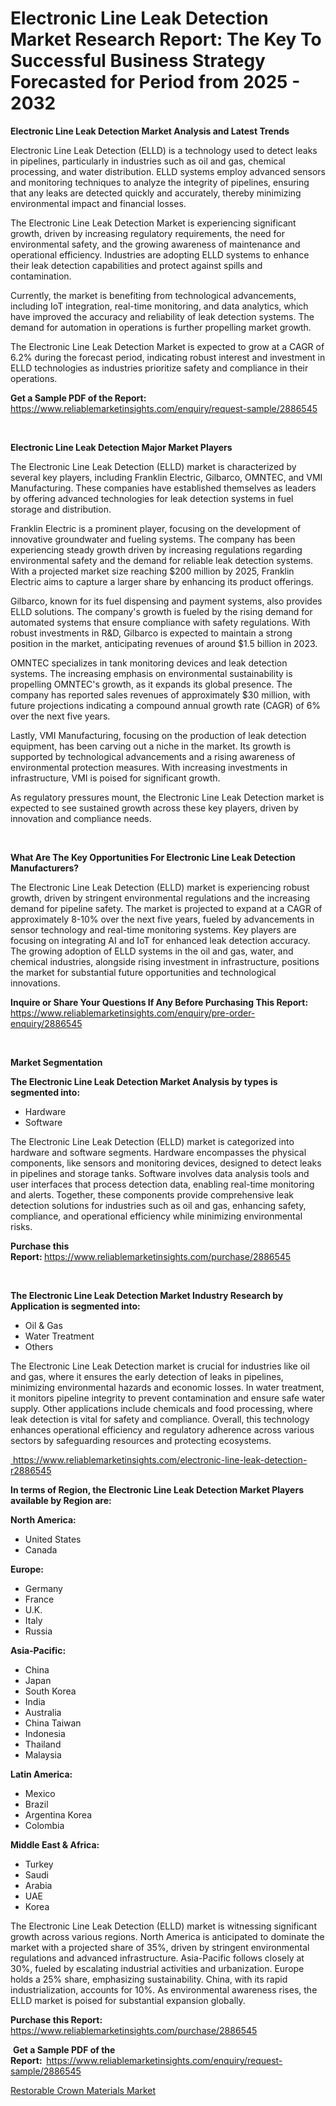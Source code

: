 <p><h1>Electronic Line Leak Detection Market Research Report: The Key To Successful Business Strategy Forecasted for Period from 2025 - 2032</h1></p><p><strong>Electronic Line Leak Detection Market Analysis and Latest Trends</strong></p>
<p><p>Electronic Line Leak Detection (ELLD) is a technology used to detect leaks in pipelines, particularly in industries such as oil and gas, chemical processing, and water distribution. ELLD systems employ advanced sensors and monitoring techniques to analyze the integrity of pipelines, ensuring that any leaks are detected quickly and accurately, thereby minimizing environmental impact and financial losses.</p><p>The Electronic Line Leak Detection Market is experiencing significant growth, driven by increasing regulatory requirements, the need for environmental safety, and the growing awareness of maintenance and operational efficiency. Industries are adopting ELLD systems to enhance their leak detection capabilities and protect against spills and contamination.</p><p>Currently, the market is benefiting from technological advancements, including IoT integration, real-time monitoring, and data analytics, which have improved the accuracy and reliability of leak detection systems. The demand for automation in operations is further propelling market growth. </p><p>The Electronic Line Leak Detection Market is expected to grow at a CAGR of 6.2% during the forecast period, indicating robust interest and investment in ELLD technologies as industries prioritize safety and compliance in their operations.</p></p>
<p><strong>Get a Sample PDF of the Report:&nbsp;</strong> <a href="https://www.reliablemarketinsights.com/enquiry/request-sample/2886545?utm_campaign=3264&utm_medium=2&utm_source=Github&utm_content=ia&utm_term=13032025&utm_id=electronic-line-leak-detection">https://www.reliablemarketinsights.com/enquiry/request-sample/2886545</a></p>
<p>&nbsp;</p>
<p><strong>Electronic Line Leak Detection Major Market Players</strong></p>
<p><p>The Electronic Line Leak Detection (ELLD) market is characterized by several key players, including Franklin Electric, Gilbarco, OMNTEC, and VMI Manufacturing. These companies have established themselves as leaders by offering advanced technologies for leak detection systems in fuel storage and distribution.</p><p>Franklin Electric is a prominent player, focusing on the development of innovative groundwater and fueling systems. The company has been experiencing steady growth driven by increasing regulations regarding environmental safety and the demand for reliable leak detection systems. With a projected market size reaching $200 million by 2025, Franklin Electric aims to capture a larger share by enhancing its product offerings.</p><p>Gilbarco, known for its fuel dispensing and payment systems, also provides ELLD solutions. The company's growth is fueled by the rising demand for automated systems that ensure compliance with safety regulations. With robust investments in R&D, Gilbarco is expected to maintain a strong position in the market, anticipating revenues of around $1.5 billion in 2023.</p><p>OMNTEC specializes in tank monitoring devices and leak detection systems. The increasing emphasis on environmental sustainability is propelling OMNTEC's growth, as it expands its global presence. The company has reported sales revenues of approximately $30 million, with future projections indicating a compound annual growth rate (CAGR) of 6% over the next five years.</p><p>Lastly, VMI Manufacturing, focusing on the production of leak detection equipment, has been carving out a niche in the market. Its growth is supported by technological advancements and a rising awareness of environmental protection measures. With increasing investments in infrastructure, VMI is poised for significant growth.</p><p>As regulatory pressures mount, the Electronic Line Leak Detection market is expected to see sustained growth across these key players, driven by innovation and compliance needs.</p></p>
<p>&nbsp;</p>
<p><strong>What Are The Key Opportunities For Electronic Line Leak Detection Manufacturers?</strong></p>
<p><p>The Electronic Line Leak Detection (ELLD) market is experiencing robust growth, driven by stringent environmental regulations and the increasing demand for pipeline safety. The market is projected to expand at a CAGR of approximately 8-10% over the next five years, fueled by advancements in sensor technology and real-time monitoring systems. Key players are focusing on integrating AI and IoT for enhanced leak detection accuracy. The growing adoption of ELLD systems in the oil and gas, water, and chemical industries, alongside rising investment in infrastructure, positions the market for substantial future opportunities and technological innovations.</p></p>
<p><strong>Inquire or Share Your Questions If Any Before Purchasing This Report:</strong> <a href="https://www.reliablemarketinsights.com/enquiry/pre-order-enquiry/2886545?utm_campaign=3264&utm_medium=2&utm_source=Github&utm_content=ia&utm_term=13032025&utm_id=electronic-line-leak-detection">https://www.reliablemarketinsights.com/enquiry/pre-order-enquiry/2886545</a></p>
<p>&nbsp;</p>
<p><strong>Market Segmentation</strong></p>
<p><strong>The Electronic Line Leak Detection Market Analysis by types is segmented into:</strong></p>
<p><ul><li>Hardware</li><li>Software</li></ul></p>
<p><p>The Electronic Line Leak Detection (ELLD) market is categorized into hardware and software segments. Hardware encompasses the physical components, like sensors and monitoring devices, designed to detect leaks in pipelines and storage tanks. Software involves data analysis tools and user interfaces that process detection data, enabling real-time monitoring and alerts. Together, these components provide comprehensive leak detection solutions for industries such as oil and gas, enhancing safety, compliance, and operational efficiency while minimizing environmental risks.</p></p>
<p><strong>Purchase this Report:&nbsp;</strong><a href="https://www.reliablemarketinsights.com/purchase/2886545?utm_campaign=3264&utm_medium=2&utm_source=Github&utm_content=ia&utm_term=13032025&utm_id=electronic-line-leak-detection">https://www.reliablemarketinsights.com/purchase/2886545</a></p>
<p>&nbsp;</p>
<p><strong>The Electronic Line Leak Detection Market Industry Research by Application is segmented into:</strong></p>
<p><ul><li>Oil & Gas</li><li>Water Treatment</li><li>Others</li></ul></p>
<p><p>The Electronic Line Leak Detection market is crucial for industries like oil and gas, where it ensures the early detection of leaks in pipelines, minimizing environmental hazards and economic losses. In water treatment, it monitors pipeline integrity to prevent contamination and ensure safe water supply. Other applications include chemicals and food processing, where leak detection is vital for safety and compliance. Overall, this technology enhances operational efficiency and regulatory adherence across various sectors by safeguarding resources and protecting ecosystems.</p></p>
<p><a href="https://www.reliablemarketinsights.com/electronic-line-leak-detection-r2886545?utm_campaign=3264&utm_medium=2&utm_source=Github&utm_content=ia&utm_term=13032025&utm_id=electronic-line-leak-detection">&nbsp;https://www.reliablemarketinsights.com/electronic-line-leak-detection-r2886545</a></p>
<p><strong>In terms of Region, the Electronic Line Leak Detection Market Players available by Region are:</strong></p>
<p>
    <p> <strong> North America: </strong>
        <ul>
            <li>United States</li>
            <li>Canada</li>
        </ul>
        </p> 
    <p> <strong> Europe: </strong>
        <ul>
            <li>Germany</li>
            <li>France</li>
            <li>U.K.</li>
            <li>Italy</li>
            <li>Russia</li>
        </ul>
        </p> 
    <p> <strong> Asia-Pacific: </strong>
        <ul>
            <li>China</li>
            <li>Japan</li>
            <li>South Korea</li>
            <li>India</li>
            <li>Australia</li>
            <li>China Taiwan</li>
            <li>Indonesia</li>
            <li>Thailand</li>
            <li>Malaysia</li>
        </ul>
        </p> 
    <p> <strong> Latin America: </strong>
        <ul>
            <li>Mexico</li>
            <li>Brazil</li>
            <li>Argentina Korea</li>
            <li>Colombia</li>
        </ul>
        </p> 
    <p> <strong> Middle East & Africa: </strong>
        <ul>
            <li>Turkey</li>
            <li>Saudi</li>
            <li>Arabia</li>
            <li>UAE</li>
            <li>Korea</li>
        </ul>
    </p>
    </p>
<p><p>The Electronic Line Leak Detection (ELLD) market is witnessing significant growth across various regions. North America is anticipated to dominate the market with a projected share of 35%, driven by stringent environmental regulations and advanced infrastructure. Asia-Pacific follows closely at 30%, fueled by escalating industrial activities and urbanization. Europe holds a 25% share, emphasizing sustainability. China, with its rapid industrialization, accounts for 10%. As environmental awareness rises, the ELLD market is poised for substantial expansion globally.</p></p>
<p><strong>Purchase this Report: </strong><a href="https://www.reliablemarketinsights.com/purchase/2886545?utm_campaign=3264&utm_medium=2&utm_source=Github&utm_content=ia&utm_term=13032025&utm_id=electronic-line-leak-detection">https://www.reliablemarketinsights.com/purchase/2886545</a></p>
<p>&nbsp;<strong>Get a Sample PDF of the Report:&nbsp;&nbsp;</strong><a href="https://www.reliablemarketinsights.com/enquiry/request-sample/2886545?utm_campaign=3264&utm_medium=2&utm_source=Github&utm_content=ia&utm_term=13032025&utm_id=electronic-line-leak-detection">https://www.reliablemarketinsights.com/enquiry/request-sample/2886545</a></p>
<p><strong></strong></p>
<p><p><a href="https://github.com/wakerizaak8g/Market-Research-Report-List-1/blob/main/restorable-crown-materials-market.md?utm_campaign=3264&utm_medium=2&utm_source=Github&utm_content=ia&utm_term=13032025&utm_id=electronic-line-leak-detection">Restorable Crown Materials Market</a></p></p>